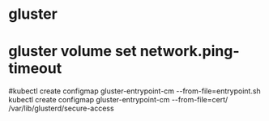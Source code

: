 # gluster

# gluster volume set <VOL Name> network.ping-timeout <Value>
#kubectl create configmap gluster-entrypoint-cm --from-file=entrypoint.sh
kubectl create configmap gluster-entrypoint-cm --from-file=cert/
/var/lib/glusterd/secure-access
